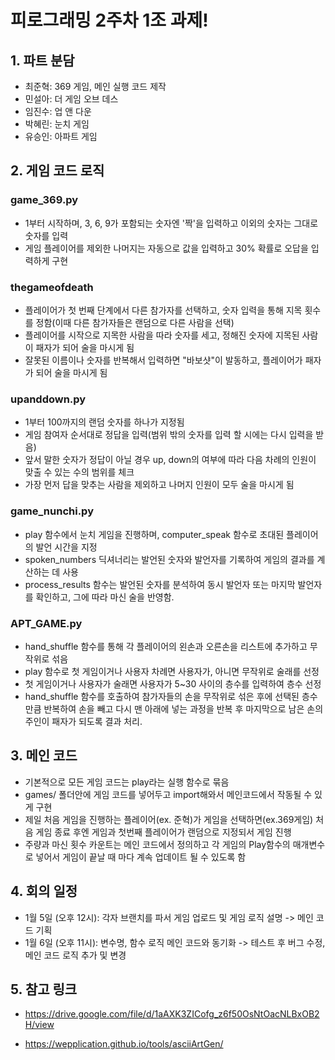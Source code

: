# 피로그래밍 2주차 1조 과제!
## 1. 파트 분담
- 최준혁: 369 게임, 메인 실행 코드 제작
- 민설아: 더 게임 오브 데스
- 임진수: 업 앤 다운
- 박혜린: 눈치 게임
- 유승인: 아파트 게임

## 2. 게임 코드 로직
### game_369.py
* 1부터 시작하며, 3, 6, 9가 포함되는 숫자엔 '짝'을 입력하고 이외의 숫자는 그대로 숫자를 입력
* 게임 플레이어를 제외한 나머지는 자동으로 값을 입력하고 30% 확률로 오답을 입력하게 구현

### thegameofdeath
* 플레이어가 첫 번째 단계에서 다른 참가자를 선택하고, 숫자 입력을 통해 지목 횟수를 정함(이때 다른 참가자들은 랜덤으로 다른 사람을 선택)
* 플레이어를 시작으로 지목한 사람을 따라 숫자를 세고, 정해진 숫자에 지목된 사람이 패자가 되어 술을 마시게 됨
* 잘못된 이름이나 숫자를 반복해서 입력하면 "바보샷"이 발동하고, 플레이어가 패자가 되어 술을 마시게 됨

### upanddown.py
* 1부터 100까지의 랜덤 숫자를 하나가 지정됨
* 게임 참여자 순서대로 정답을 입력(범위 밖의 숫자를 입력 할 시에는 다시 입력을 받음)
* 앞서 말한 숫자가 정답이 아닐 경우 up, down의 여부에 따라 다음 차례의 인원이 맞출 수 있는 수의 범위를 체크
* 가장 먼저 답을 맞추는 사람을 제외하고 나머지 인원이 모두 술을 마시게 됨

### game_nunchi.py
* play 함수에서 눈치 게임을 진행하며, computer_speak 함수로 초대된 플레이어의 발언 시간을 지정
* spoken_numbers 딕셔너리는 발언된 숫자와 발언자를 기록하여 게임의 결과를 계산하는 데 사용
* process_results 함수는 발언된 숫자를 분석하여 동시 발언자 또는 마지막 발언자를 확인하고, 그에 따라 마신 술을 반영함.

### APT_GAME.py
* hand_shuffle 함수를 통해 각 플레이어의 왼손과 오른손을 리스트에 추가하고 무작위로 섞음
* play 함수로 첫 게임이거나 사용자 차례면 사용자가, 아니면 무작위로 술래를 선정
* 첫 게임이거나 사용자가 술래면 사용자가 5~30 사이의 층수를 입력하여 층수 선정
*  hand_shuffle 함수를 호출하여 참가자들의 손을 무작위로 섞은 후에 선택된 층수만큼 반복하여 손을 빼고 다시 맨 아래에 넣는 과정을 반복 후
   마지막으로 남은 손의 주인이 패자가 되도록 결과 처리.
## 3. 메인 코드
* 기본적으로 모든 게임 코드는 play라는 실행 함수로 묶음
* games/ 폴더안에 게임 코드를 넣어두고 import해와서 메인코드에서 작동될 수 있게 구현
* 제일 처음 게임을 진행하는 플레이어(ex. 준혁)가 게임을 선택하면(ex.369게임) 처음 게임 종료 후엔 게임과 첫번째 플레이어가 랜덤으로 지정되서 게임 진행
* 주량과 마신 횟수 카운트는 메인 코드에서 정의하고 각 게임의 Play함수의 매개변수로 넣어서 게임이 끝날 때 마다 계속 업데이트 될 수 있도록 함

## 4. 회의 일정
- 1월 5일 (오후 12시): 각자 브랜치를 파서 게임 업로드 및 게임 로직 설명 -> 메인 코드 기획
- 1월 6일 (오후 11시): 변수명, 함수 로직 메인 코드와 동기화 -> 테스트 후 버그 수정, 메인 코드 로직 추가 및 변경

## 5. 참고 링크
* https://drive.google.com/file/d/1aAXK3ZICofg_z6f50OsNtOacNLBxOB2H/view

* https://wepplication.github.io/tools/asciiArtGen/
